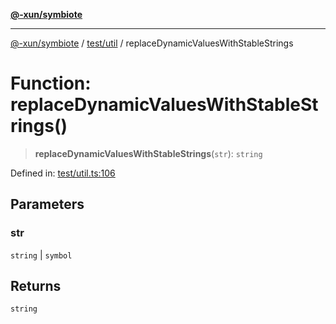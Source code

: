 [**@-xun/symbiote**](../../../README.md)

***

[@-xun/symbiote](../../../README.md) / [test/util](../README.md) / replaceDynamicValuesWithStableStrings

# Function: replaceDynamicValuesWithStableStrings()

> **replaceDynamicValuesWithStableStrings**(`str`): `string`

Defined in: [test/util.ts:106](https://github.com/Xunnamius/symbiote/blob/b36b296d7ff1b66d1e0c5e11b10c0eb089462516/test/util.ts#L106)

## Parameters

### str

`string` | `symbol`

## Returns

`string`
